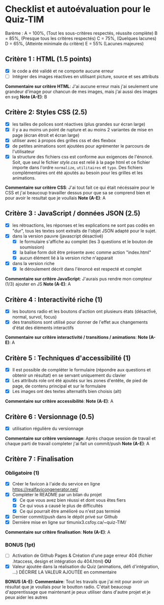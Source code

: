# Checklist et autoévaluation pour le Quiz-TIM

Barème : 
A = 100%, (Tout les sous-critères respectés, réussite complète)
B = 85%, (Presque tous les critères respectés)
C = 75%, (Quelques lacunes)
D = 65%, (Atteinte minimale du critère)
E = 55% (Lacunes majeures)

## Critère 1 : HTML (1.5 points)
- [x] le code a été validé et ne comporte aucune erreur
- [ ] Intégrer des images réactives en utilisant picture, source et ses attributs

__Commentaire sur critère HTML__: J'ai aucune erreur mais j'ai seulement une grandeur d'image pour chancun de mes images, mais j'ai aussi des images en svg
__Note (A-E)__: B

## Critère 2: Styles CSS (2.5)
- [x] les tailles de polices sont réactives (plus grandes sur écran large)
- [x] il y a au moins un point de rupture et au moins 2 variantes de mise en page (écran étroit et écran large)
- [x] utiliser avec à propos des grilles css et des flexbox
- [x] de petites animations sont ajoutées pour agrémenter le parcours de l'utilisateur
- [x] la structure des fichiers css est conforme aux exigences de l'énoncé. Soit, que seul le fichier *style.css* est relié à la page html et ce fichier importe dans l'ordre `normalize`, `utilitaires` et `typo`. Des fichiers complémentaires ont été ajoutés au besoin pour les grilles et les animations.

__Commentaire sur critère CSS__: J'ai tout fait ce qui était nécéssaire pour le CSS et j'ai beaucoup travailler dessus pour que sa se comprend bien et pour avoir le resultat que je voullais
__Note (A-E)__: A

## Critère 3 :  JavaScript / données JSON (2.5)
- [x] les rétroactions, les réponses et les explications ne sont pas codés en "dur", tous les textes sont extraits de l'objet JSON adapté pour le sujet.
- [x] dans la version  pauvre (javascript désactivé)
    - [x] le formulaire s'affiche au complet (les 3 questions et le bouton de soumission)
    - [x] la balise form doit être présente avec comme action "index.html"
    - [x] aucun élément lié à la version riche n'apparait
- [x] dans la version riche
    - [x] le déroulement décrit dans l'énoncé est respecté et complet

__Commentaire sur critère JavaScript__: J'aurais pus rendre mon compteur (1/3) ajouter en JS
__Note (A-E)__: A

## Critère 4 :  Interactivité riche (1)
- [x] les boutons radio et les boutons d'action ont plusieurs états (désactivé, normal, survol, focus)
- [x] des transitions sont utilisé pour donner de l'effet aux changements d'état des éléments interactifs
 
__Commentaire sur critère interactivité / transitions / animations__: 
__Note (A-E)__: A

## Critère 5 :  Techniques d'accessibilité (1)
- [x] Il est possible de compléter le formulaire (répondre aux questions et obtenir un résultat) en se servant uniquement du clavier
- [x] Les attributs role ont été ajoutés sur les zones d'entête, de pied de page, de contenu principal et sur le formulaire
- [x] Les images ont des textes alternatifs bien choisis (alt)
 
__Commentaire sur critère accessibilité__: 
__Note (A-E)__: A

## Critère 6 :  Versionnage (0.5)
- [x] utilisation régulière du versionnage
 
__Commentaire sur critère versionnage__: Après chaque session de travail et chaque parti de travail completer j'ai fait un commit/push
__Note (A-E)__: A

## Critère 7 :  Finalisation 
### Obligatoire (1)
- [x] Créer le favicon à l'aide du service en ligne https://realfavicongenerator.net/
- [x] Compléter le README par un bilan du projet
    - [x] Ce que vous avez bien réussi et dont vous êtes fiers
    - [x] Ce qui vous a causé le plus de difficultés
    - [x] Ce qui pourrait être amélioré ou n'est pas terminé
- [x] Dernier commit/push dans le dépôt privé sur Github
- [x] Dernière mise en ligne sur timunix3.csfoy.ca/~quiz-TIM/ 
 
__Commentaire sur critère finalisation__: 
__Note (A-E)__: A

### BONUS (1pt)
- [ ] Activation de Github Pages & Création d'une page erreur 404 (fichier .htaccess, design et intégration du 404.html)
__OU__
- [x] Valeur ajoutée dans la réalisation du Quiz (animations, défi d'intégration, ...)
DÉCRIRE LA VALEUR AJOUTÉE en commentaire

__BONUS (A-E)__: 
__Commentaire__: Tout les travails que j'ai mit pour avoir un résultat que je voullais pour le boutton radio. C'était beaucoup d'apprentissage que maintenant je peux utiliser dans d'autre projet et je peux aider les autres
